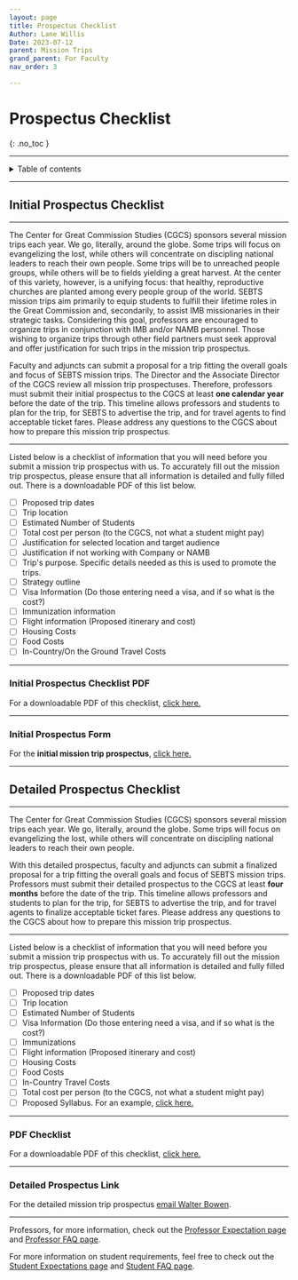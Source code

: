 ```yaml
---
layout: page
title: Prospectus Checklist
Author: Lane Willis
Date: 2023-07-12
parent: Mission Trips
grand_parent: For Faculty
nav_order: 3

---
```


# Prospectus Checklist
{: .no_toc }

---

<details closed markdown="block">
  <summary>
    Table of contents
  </summary>
  {: .text-delta }
1. TOC
{:toc}
</details>

---

## Initial Prospectus Checklist

---

The Center for Great Commission Studies (CGCS) sponsors several mission trips each year. We go, literally, around the globe. Some trips will focus on evangelizing the lost, while others will concentrate on discipling national leaders to reach their own people. Some trips will be to unreached people groups, while others will be to fields yielding a great harvest. At the center of this variety, however, is a unifying focus: that healthy, reproductive churches are planted among every people group of the world. SEBTS mission trips aim primarily to equip students to fulfill their lifetime roles in the Great Commission and, secondarily, to assist IMB missionaries in their strategic tasks. Considering this goal, professors are encouraged to organize trips in conjunction with IMB and/or NAMB personnel. Those wishing to organize trips through other field partners must seek approval and offer justification for such trips in the mission trip prospectus.


Faculty and adjuncts can submit a proposal for a trip fitting the overall goals and focus of SEBTS mission trips. The Director and the Associate Director of the CGCS review all mission trip prospectuses. Therefore, professors must submit their initial prospectus to the CGCS at least **one calendar year** before the date of the trip. This timeline allows professors and students to plan for the trip, for SEBTS to advertise the trip, and for travel agents to find acceptable ticket fares. Please address any questions to the CGCS about how to prepare this mission trip prospectus.

---

Listed below is a checklist of information that you will need before you submit a mission trip prospectus with us. To accurately fill out the mission trip prospectus, please ensure that all information is detailed and fully filled out. There is a downloadable PDF of this list below.

- [ ] Proposed trip dates
- [ ] Trip location
- [ ] Estimated Number of Students
- [ ] Total cost per person (to the CGCS, not what a student might pay)
- [ ] Justification for selected location and target audience
- [ ] Justification if not working with Company or NAMB
- [ ] Trip's purpose. Specific details needed as this is used to promote the trips.
- [ ] Strategy outline
- [ ] Visa Information (Do those entering need a visa, and if so what is the cost?)
- [ ] Immunization information
- [ ] Flight information (Proposed itinerary and cost)
- [ ] Housing Costs
- [ ] Food Costs
- [ ] In-Country/On the Ground Travel Costs

---

### Initial Prospectus Checklist PDF

For a downloadable PDF of this checklist, [click here.](/files/Prospectus%20Checklist.pdf)

---

### Initial Prospectus Form

For the **initial mission trip prospectus**, [click here.](https://www.thecgcs.org/prospectus/)

---

## Detailed Prospectus Checklist

---

The Center for Great Commission Studies (CGCS) sponsors several mission trips each year. We go, literally, around the globe. Some trips will focus on evangelizing the lost, while others will concentrate on discipling national leaders to reach their own people.

With this detailed prospectus, faculty and adjuncts can submit a finalized proposal for a trip fitting the overall goals and focus of SEBTS mission trips. Professors must submit their detailed prospectus to the CGCS at least **four months** before the date of the trip. This timeline allows professors and students to plan for the trip, for SEBTS to advertise the trip, and for travel agents to finalize acceptable ticket fares. Please address any questions to the CGCS about how to prepare this mission trip prospectus.

---

Listed below is a checklist of information that you will need before you submit a mission trip prospectus with us. To accurately fill out the mission trip prospectus, please ensure that all information is detailed and fully filled out. There is a downloadable PDF of this list below.

- [ ] Proposed trip dates
- [ ] Trip location
- [ ] Estimated Number of Students
- [ ] Visa Information (Do those entering need a visa, and if so what is the cost?)
- [ ] Immunizations
- [ ] Flight information (Proposed itinerary and cost)
- [ ] Housing Costs
- [ ] Food Costs
- [ ] In-Country Travel Costs
- [ ] Total cost per person (to the CGCS, not what a student might pay)
- [ ] Proposed Syllabus. For an example, [click here.](/files/Mission%20Trip%20Syllabus%20Template.pdf)

---

### PDF Checklist

For a downloadable PDF of this checklist, [click here.](/files/Prospectus%20Checklist.pdf)

---

### Detailed Prospectus Link

For the detailed mission trip prospectus [email Walter Bowen](mailto:wbowen@sebts.edu).

---

Professors, for more information, check out the [Professor Expectation page](/for-faculty/mission-trips-faculty/professor-expectations.html) and [Professor FAQ page](/for-faculty/mission-trips-faculty/professor-faq.html).

For more information on student requirements, feel free to check out the [Student Expectations page](/for-students/mission-trips/student-expectations.html) and [Student FAQ page](/for-students/mission-trips/student-faq.html).

